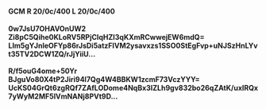 #### GCM R 20/0c/400 L 20/0c/400
**0w7JsU7OHAVOnUW2**<br/>**Zi8pC5Qihe0KLoRV5RPjCIqHZI3qKXmRCwwejEW6mdQ=**<br/>**Llm5gYJnleOFYp86rJsDi5atzFIVM2ysavxzs1SSO0StEgFvp+uNJSzHnLYvt35TV2DCW1ZQ/rJjYiiU...**<br/><br/>
**R/f5ouG4ome+50Yr**<br/>**BJguVo80X4tP2Jiri94l7Qg4W4BBKW1zcmF73VczYYY=**<br/>**UcKS04GrQt6zgRQf7ZAfLODome4NqBx3IZLh9gv832bo26qZAtK/uxIRQx7yWyM2MF5IVmNANj8PVt9D...**